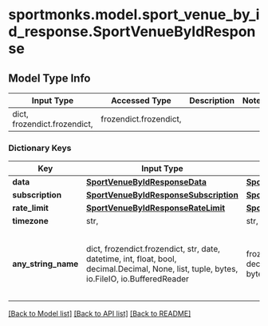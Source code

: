# sportmonks.model.sport_venue_by_id_response.SportVenueByIdResponse

## Model Type Info
Input Type | Accessed Type | Description | Notes
------------ | ------------- | ------------- | -------------
dict, frozendict.frozendict,  | frozendict.frozendict,  |  | 

### Dictionary Keys
Key | Input Type | Accessed Type | Description | Notes
------------ | ------------- | ------------- | ------------- | -------------
**data** | [**SportVenueByIdResponseData**](SportVenueByIdResponseData.md) | [**SportVenueByIdResponseData**](SportVenueByIdResponseData.md) |  | [optional] 
**subscription** | [**SportVenueByIdResponseSubscription**](SportVenueByIdResponseSubscription.md) | [**SportVenueByIdResponseSubscription**](SportVenueByIdResponseSubscription.md) |  | [optional] 
**rate_limit** | [**SportVenueByIdResponseRateLimit**](SportVenueByIdResponseRateLimit.md) | [**SportVenueByIdResponseRateLimit**](SportVenueByIdResponseRateLimit.md) |  | [optional] 
**timezone** | str,  | str,  |  | [optional] 
**any_string_name** | dict, frozendict.frozendict, str, date, datetime, int, float, bool, decimal.Decimal, None, list, tuple, bytes, io.FileIO, io.BufferedReader | frozendict.frozendict, str, BoolClass, decimal.Decimal, NoneClass, tuple, bytes, FileIO | any string name can be used but the value must be the correct type | [optional]

[[Back to Model list]](../../README.md#documentation-for-models) [[Back to API list]](../../README.md#documentation-for-api-endpoints) [[Back to README]](../../README.md)

